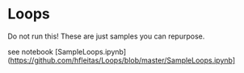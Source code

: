 # Loops
Do not run this! These are just samples you can repurpose.

see notebook [SampleLoops.ipynb](https://github.com/hfleitas/Loops/blob/master/SampleLoops.ipynb]
